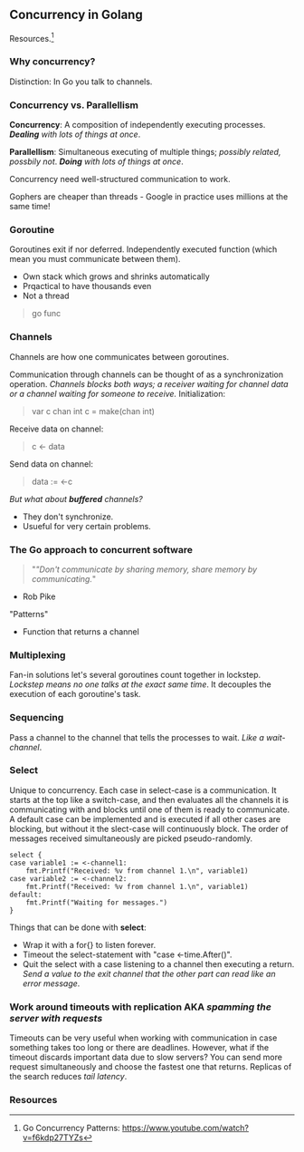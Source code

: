 ## Concurrency in Golang

Resources.[^1]

### Why concurrency?

Distinction: In Go you talk to channels.

### Concurrency vs. Parallellism

**Concurrency**: A composition of independently executing processes. ***Dealing** with lots of things at once*.

**Parallellism**: Simultaneous executing of multiple things; *possibly related, possbily not*. ***Doing** with lots of things at once*.

Concurrency need well-structured communication to work.

Gophers are cheaper than threads - Google in practice uses millions at the same time!

### Goroutine
Goroutines exit if nor deferred. Independently executed function (which mean you must communicate between them).
- Own stack which grows and shrinks automatically
- Prqactical to have thousands even
- Not a thread

> go func

### Channels
Channels are how one communicates between goroutines.

Communication through channels can be thought of as a synchronization operation. *Channels blocks both ways; a receiver waiting for channel data or a channel waiting for someone to receive.*
Initialization:

> var c chan int
> c = make(chan int)

Receive data on channel:

> c <- data

Send data on channel:

> data := <-c

*But what about **buffered** channels?*

- They don't synchronize.
- Usueful for very certain problems.

### The Go approach to concurrent software
> "*"Don't communicate by sharing memory, share memory by communicating.*"
 - Rob Pike

"Patterns"
 - Function that returns a channel

### Multiplexing

Fan-in solutions let's several goroutines count together in lockstep. *Lockstep means no one talks at the exact same time*. It decouples the execution of each goroutine's task.

### Sequencing

Pass a channel to the channel that tells the processes to wait. *Like a wait-channel*.

### Select

Unique to concurrency. Each case in select-case is a communication. It starts at the top like a switch-case, and then evaluates all the channels it is communicating with and blocks until one of them is ready to communicate. A default case can be implemented and is executed if all other cases are blocking, but without it the slect-case will continuously block. The order of messages received simultaneously are picked pseudo-randomly.

```
select {
case variable1 := <-channel1:
    fmt.Printf("Received: %v from channel 1.\n", variable1)
case variable2 := <-channel2:
    fmt.Printf("Received: %v from channel 1.\n", variable1)
default:
    fmt.Printf("Waiting for messages.")
}
```

Things that can be done with **select**:
- Wrap it with a for{} to listen forever.
- Timeout the select-statement with "case <-time.After()".
- Quit the select with a case listening to a channel then executing a return. *Send a value to the exit channel that the other part can read like an error message*.

### Work around timeouts with replication AKA *spamming the server with requests*

Timeouts can be very useful when working with communication in case something takes too long or there are deadlines. However, what if the timeout discards important data due to slow servers? You can send more request simultaneously and choose the fastest one that returns. Replicas of the search reduces *tail latency*.












### Resources
[^1]: Go Concurrency Patterns: https://www.youtube.com/watch?v=f6kdp27TYZs